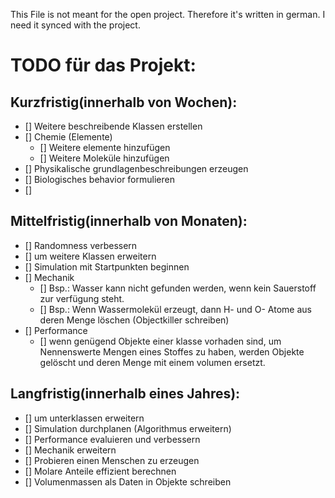 This File is not meant for the open project. Therefore it's written in german.
I need it synced with the project.

TODO für das Projekt:
=========================

Kurzfristig(innerhalb von Wochen):
----------------------------------

- [] Weitere beschreibende Klassen erstellen
- [] Chemie (Elemente)
    - [] Weitere elemente hinzufügen
    - [] Weitere Moleküle hinzufügen
- [] Physikalische grundlagenbeschreibungen erzeugen
- [] Biologisches behavior formulieren
- [] 


Mittelfristig(innerhalb von Monaten):
-------------------------------------

- [] Randomness verbessern
- [] um weitere Klassen erweitern
- [] Simulation mit Startpunkten beginnen
- [] Mechanik
    - [] Bsp.: Wasser kann nicht gefunden werden, wenn kein Sauerstoff zur verfügung steht.
    - [] Bsp.: Wenn Wassermolekül erzeugt, dann H- und O- Atome aus deren Menge löschen (Objectkiller schreiben)
- [] Performance
    - [] wenn genügend Objekte einer klasse vorhaden sind, um Nennenswerte Mengen eines Stoffes zu haben,
         werden Objekte gelöscht und deren Menge mit einem volumen ersetzt.


Langfristig(innerhalb eines Jahres):
------------------------------------

- [] um unterklassen erweitern
- [] Simulation durchplanen (Algorithmus erweitern)
- [] Performance evaluieren und verbessern
- [] Mechanik erweitern
- [] Probieren einen Menschen zu erzeugen
- [] Molare Anteile effizient berechnen
- [] Volumenmassen als Daten in Objekte schreiben